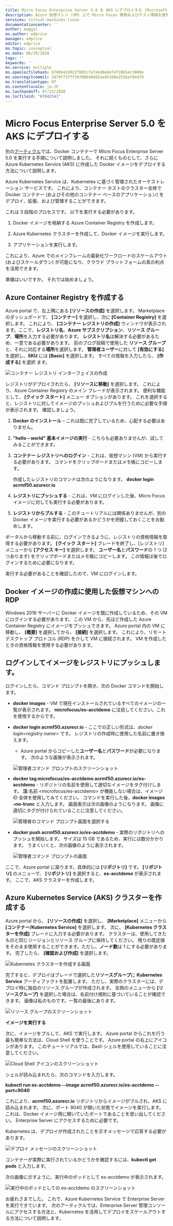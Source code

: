 ```yaml
---
title: Micro Focus Enterprise Server 5.0 を AKS にデプロイする |Microsoft Docs
description: Azure 仮想マシン (VM) 上で Micro Focus 開発およびテスト環境を使用して IBM z/OS メインフレーム ワークロードをリホストします。
services: virtual-machines-linux
documentationcenter: ''
author: maggsl
ms.author: edprice
manager: edprice
editor: edprice
ms.topic: conceptual
ms.date: 06/29/2020
tags: ''
keywords: ''
ms.service: multiple
ms.openlocfilehash: 6780942d922f885c7afebd8e64f4f28654c3800e
ms.sourcegitcommit: 3d79f737ff34708b48dd2ae45100e2516af9ed78
ms.translationtype: HT
ms.contentlocale: ja-JP
ms.lasthandoff: 07/23/2020
ms.locfileid: "87042541"
---
```

# <a name="deploy-micro-focus-enterprise-server-50-to-aks"></a>Micro Focus Enterprise Server 5.0 を AKS にデプロイする

別の[アーティクル](./run-enterprise-server-container.md)では、Docker コンテナーで Micro Focus Enterprise Server 5.0 を実行する手順について説明しました。 それに続くものとして、さらに Azure Kubernetes Service (AKS) に作成した Docker イメージをデプロイする方法について説明します。

Azure Kubernetes Service は、Kubernetes に基づく管理されたオーケストレーション サービスです。 これにより、コンテナー ホストのクラスター全体で Docker コンテナー (およびその他のコンテナー ベースのアプリケーション) をデプロイ、拡張、および管理することができます。

これは 3 段階のプロセスです。 以下を実行する必要があります。

1.  Docker イメージを格納する Azure Container Registry を作成します。

2.  Azure Kubernetes クラスターを作成して、Docker イメージを実行します。

3.  アプリケーションを実行します。

これにより、Azure でのメインフレームの最新化ワークロードのスケールアウト (およびスケールダウン) が可能になり、クラウド プラットフォームの真の利点を活用できます。

準備はいいですか。 それでは始めましょう。

## <a name="create-the-azure-container-registry"></a>Azure Container Registry を作成する

Azure portal で、左上隅にある **[リソースの作成]** を選択します。 Marketplace のダッシュボードで、 **[コンテナー]** を選択し、次に **[Container Registry]** を選択します。 これにより、 **[コンテナー レジストリの作成]** ウィンドウが表示されます。ここで、**レジストリ名**、**Azure サブスクリプション**、**リソース グループ**、**場所**を入力する必要があります。 **レジストリ名**は解決する必要があるため、一意である必要があります。 前のブログ投稿で使用した **リソース グループ**と、それに対応する**場所**を選択します。 **管理者ユーザー**に対して **[有効にする]** を選択し、**SKU** には **[Basic]** を選択します。 すべての情報を入力したら、 **[作成する]** を選択 ます。

![コンテナー レジストリ インターフェイスの作成](media/deploy-image-1.png)

レジストリがデプロイされたら、 **[リソースに移動]** を選択します。 これにより、Azure Container Registry のメイン ブレードが表示されます。 便利な機能として、 **[クイック スタート]** メニュー オプションがあります。 これを選択すると、レジストリに対してイメージのプッシュおよびプルを行うために必要な手順が表示されます。 確認しましょう。

1.  **Docker のインストール** – これは既に完了しているため、心配する必要はありません。

2.  **"hello – world" 基本イメージの実行** - こちらも必要ありませんが、試してみることができます。

3.  **コンテナー レジストリへのログイン** - これは、仮想マシン (VM) から実行する必要があります。 コマンドをクリップボードまたはメモ帳にコピーします。

    作成したレジストリのコマンドは次のようになります。 **docker login acrmf50.azurecr.io**

4.  **レジストリにプッシュする** - これは、VM にログインした後、Micro Focus イメージに対しても実行する必要があります。

5.  **レジストリからプルする** - このチュートリアルには関係ありませんが、別の Docker イメージを実行する必要があるかどうかを把握しておくことをお勧めします。

ポータルから移動する前に、ログインできるように、レジストリの資格情報を取得する必要があります。 **[クイック スタート]** ブレードを終了し、[レジストリ] メニューから **[アクセス キー]** を選択します。 **ユーザー名**と**パスワード**の 1 つ (2 つあります) をクリップボードまたはメモ帳にコピーします。 この情報は後でログインするために必要になります。

実行する必要があることを確認したので、VM にログインします。

## <a name="rdp-to-the-virtual-machine-you-used-to-create-the-docker-image"></a>Docker イメージの作成に使用した仮想マシンへの RDP

Windows 2016 サーバーに Docker イメージを既に作成しているため、その VM にログインする必要があります。 この VM から、先ほど作成した Azure Container Registry にイメージをプッシュできます。 Azure portal 内の VM に移動し、 **[概要]** を選択してから、 **[接続]** を選択します。 これにより、リモート デスクトップ プロトコル (RDP) を介して VM に接続されます。 VM を作成したときの資格情報を使用する必要があります。

## <a name="log-in-and-push-the-image-to-the-registry"></a>ログインしてイメージをレジストリにプッシュします。

ログインしたら、コマンド プロンプトを開き、次の Docker コマンドを開始します。

-   **docker images** - VM で現在インストールされているすべてのイメージの一覧が表示されます。 **microfocus/es-acctdemo** に注目してください。これを使用するからです。

-   **docker login acrmf50.azurecr.io** - ここでの正しい形式は、*docker login\<registry name\>* です。 レジストリの作成時に使用した名前に置き換えます。

    -   Azure portal からコピーした**ユーザー名**と**パスワード**が必要になります。 次のような画像が表示されます。

    ![管理者コマンド プロンプトのスクリーンショット](media/deploy-image-2.png)

-   **docker tag microfocus/es-acctdemo acrmf50.azurecr.io/es-acctdemo** - リポジトリの名前を使用して適切なイメージをタグ付けします。 **注**:名前 \<microfocus/es-acctdemo\> が機能しない場合は、イメージ ID 全体を使用してみてください。 コマンドを実行した後、**docker images –no-trunc** と入力します。 画面表示は次の画像のようになります。 画像に適切にタグが付けられていることに注意してください。

    ![管理者のコマンド プロンプト画面を選択する](media/deploy-image-3.png)

-   **docker push acrmf50.azurecr.io/es-acctdemo** - 実際のリポジトリへのプッシュを開始します。 サイズは 15 GB であるため、実行には数分かかります。 うまくいくと、次の画像のように表示されます。

    ![管理者コマンド プロンプトの画面](media/deploy-image-4.png)

ここで、Azure portal に戻ります。具体的には **[リポジトリ]** です。 **[リポジトリ]** のメニューで、 **[リポジトリ]** を選択すると、**es-acctdemo** が表示されます。 ここで、AKS クラスターを作成します。

## <a name="create-the-azure-kubernetes-aks-cluster"></a>Azure Kubernetes Service (AKS) クラスターを作成する

Azure portal から、 **[リソースの作成]** を選択し、 **[Marketplace]** メニューから **[コンテナー/Kubernetes Service]** を選択します。 次に、 **[Kubernetes クラスターを作成]** ブレードに入力する必要があります。 クラスターは、使用してきたものと同じリージョンとリソース グループに保持してください。 残りの既定値をそのまま使用することができます。ただし、**ノード数**は 1 にする必要があります。 完了したら、 **[確認および作成]** を選択します。

![Kubernetes クラスターを作成する画面](media/deploy-image-5.png)

完了すると、デプロイはブレードで選択した**リソースグループ**に **Kubernetes Service** アーティファクトを配置します。 ただし、実際のクラスターには、デプロイ時に独自のリソース グループが作成されます。 左側のメニューから **[リソースグループ]** を選択した場合は、名前付け規則に基づいていることが確認できます。 画像は私のものです。一覧の最後にあります。

![リソース グループのスクリーンショット](media/deploy-image-6.png)

**イメージを実行する**

次に、イメージをプルして、AKS で実行します。 Azure portal からこれを行う最も簡単な方法は、Cloud Shell を使うことです。 Azure portal の右上にアイコンがあります。 このチュートリアルでは、Bash シェルを使用していることに注意してください。

![Cloud Shell アイコンのスクリーンショット](media/deploy-image-7.png)

シェルが読み込まれたら、次のコマンドを入力します。

**kubectl run es-acctdemo --image acrmf50.azurecr.io/es-acctdemo --port=9040**

これにより、**acrmf50.azurecr.io** リポジトリからイメージがプルされ、AKS に読み込まれます。 次に、ポート 9040 が開いた状態でイメージを実行します。 これは、Docker イメージ用に開いていたポートであることを思い出してください。 Enterprise Server にアクセスするために必要です。

Kubernetes は、デプロイが作成されたことを示すメッセージで応答する必要があります。

![デプロイ メッセージのスクリーンショット](media/deploy-image-8.jpg)

コンテナーが実際に実行されているかどうかを確認するには、**kubectl get pods** と入力します。

次の画像に示すように、実行中のポッドとして es-acctdemo が表示されます。

![実行中のポッドとしての es-acctdemo のスクリーンショット](media/deploy-image-9.png)

お疲れさまでした。 これで、Azure Kubernetes Service で Enterprise Server を実行できています。 次のアーティクルでは、Enterprise Server 管理コンソールにアクセスする方法と、Kubernetes を活用してデプロイをスケールアウトする方法について説明します。
